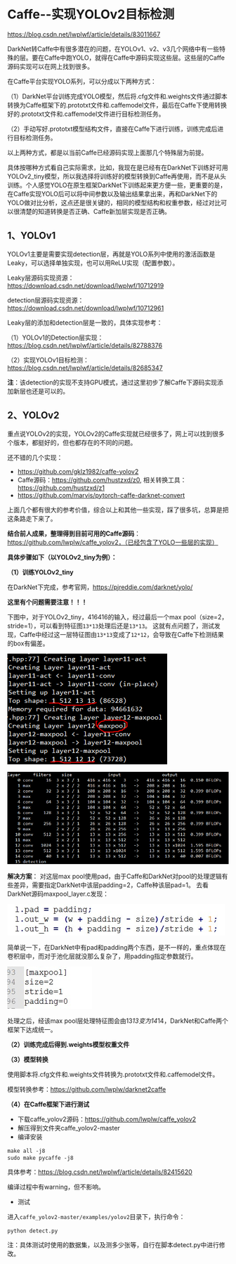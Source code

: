 # Caffe--实现YOLOv2目标检测

https://blog.csdn.net/lwplwf/article/details/83011667

DarkNet转Caffe中有很多潜在的问题，在YOLOv1、v2、v3几个网络中有一些特殊的层。要在Caffe中跑YOLO，就得在Caffe中源码实现这些层。这些层的Caffe源码实现可以在网上找到很多。

在Caffe平台实现YOLO系列，可以分成以下两种方式：

（1）DarkNet平台训练完成YOLO模型，然后将.cfg文件和.weights文件通过脚本转换为Caffe框架下的.prototxt文件和.caffemodel文件，最后在Caffe下使用转换好的.prototxt文件和.caffemodel文件进行目标检测任务。

（2）手动写好.prototxt模型结构文件，直接在Caffe下进行训练，训练完成后进行目标检测任务。

以上两种方式，都是以当前Caffe已经源码实现上面那几个特殊层为前提。

具体按哪种方式看自己实际需求，比如，我现在是已经有在DarkNet下训练好可用YOLOv2_tiny模型，所以我选择将训练好的模型转换到Caffe再使用，而不是从头训练。个人感觉YOLO在原生框架DarkNet下训练起来更方便一些，更重要的是，在Caffe实现YOLO后可以将中间参数以及输出结果拿出来，再和DarkNet下的YOLO做对比分析，这点还是很关键的，相同的模型结构和权重参数，经过对比可以很清楚的知道转换是否正确、Caffe新加层实现是否正确。

## 1、YOLOv1

YOLOv1主要是需要实现detection层，再就是YOLO系列中使用的激活函数是Leaky，可以选择单独实现，也可以用ReLU实现（配置参数）。

Leaky层源码实现资源：https://download.csdn.net/download/lwplwf/10712919

detection层源码实现资源：https://download.csdn.net/download/lwplwf/10712961

Leaky层的添加和detection层是一致的，具体实现参考：

（1）YOLOv1的Detection层实现：https://blog.csdn.net/lwplwf/article/details/82788376

（2）实现YOLOv1目标检测：https://blog.csdn.net/lwplwf/article/details/82685347

**注**：该detection的实现不支持GPU模式，通过这里初步了解Caffe下源码实现添加新层也还是可以的。

## 2、YOLOv2

重点说YOLOv2的实现，YOLOv2的Caffe实现就已经很多了，网上可以找到很多个版本，都挺好的，但也都存在的不同的问题。

还不错的几个实现：

- https://github.com/gklz1982/caffe-yolov2
- Caffe源码：https://github.com/hustzxd/z0, 相关转换工具：https://github.com/hustzxd/z1
- https://github.com/marvis/pytorch-caffe-darknet-convert

上面几个都有很大的参考价值，综合以上和其他一些实现，踩了很多坑，总算是把这条路走下来了。

**结合前人成果，整理得到目前可用的Caffe源码**：
https://github.com/lwplw/caffe_yolov2，（已经包含了YOLO一些层的实现）


**具体步骤如下（以YOLOv2_tiny为例）：**

**（1）训练YOLOv2_tiny**

在DarkNet下完成，参考官网，https://pjreddie.com/darknet/yolo/

**这里有个问题需要注意！！！**

下图中，对于YOLOv2_tiny，416416的输入，经过最后一个max pool（size=2，stride=1），可以看到特征图`13*13`处理后还是`13*13`。
这就有点问题了，测试发现，Caffe中经过这一层特征图由`13*13`变成了`12*12`，会导致在Caffe下检测结果的box有偏差。

![image](https://github.com/lwplw/repository_image/blob/master/4871D0BC-DFB5-4354-9ED1-E0A324FCF640.png)

![image](https://github.com/lwplw/repository_image/blob/master/CDA747F4-51D4-4c2c-967E-49512FD2B6DE.png)

**解决方案**：
对这层max pool使用pad，由于Caffe和DarkNet对pool的处理逻辑有些差异，需要指定DarkNet中该层padding=2，Caffe种该层pad=1。
去看DarkNet源码maxpool_layer.c发现：

![image](https://github.com/lwplw/repository_image/blob/master/menu.saveimg.savepath20181011111234.jpg)

简单说一下，在DarkNet中有pad和padding两个东西，是不一样的，重点体现在卷积层中，而对于池化层就没那么复杂了，用padding指定参数就行。

![image](https://github.com/lwplw/repository_image/blob/master/menu.saveimg.savepath20181011111952.jpg)

处理之后，经该max pool层处理特征图会由13*13变为14*14，DarkNet和Caffe两个框架下达成统一。

**（2）训练完成后得到.weights模型权重文件**

**（3）模型转换**

使用脚本将.cfg文件和.weights文件转换为.prototxt文件和.caffemodel文件。

模型转换参考：https://github.com/lwplw/darknet2caffe

**（4）在Caffe框架下进行测试**

- 下载caffe_yolov2源码：https://github.com/lwplw/caffe_yolov2
- 解压得到文件夹caffe_yolov2-master
- 编译安装

```
make all -j8
sudo make pycaffe -j8
```

具体参考：https://blog.csdn.net/lwplwf/article/details/82415620

编译过程中有warning，但不影响。

- 测试

进入`caffe_yolov2-master/examples/yolov2`目录下，执行命令：

```
python detect.py
```

注：具体测试时使用的数据集，以及测多少张等，自行在脚本detect.py中进行修改。
